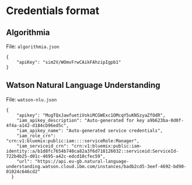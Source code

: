 # Credentials format

## Algorithmia

File: `algorithmia.json`

```
{
    "apiKey": "sim2V/WOmvFrwCAikFAhzipIgpb1"
}
```

## Watson Natural Language Understanding

File: `watson-nlu.json`

```
{
    "apikey": "MugTQxJawfuetiVokiMCGWExc1OMcqY5uKNSzyaZfOdR",
    "iam_apikey_description": "Auto-generated for key a9b623ba-0d0f-4f4a-a142-d184cb96ed5c",
    "iam_apikey_name": "Auto-generated service credentials",
    "iam_role_crn": "crn:v1:bluemix:public:iam::::serviceRole:Manager",
    "iam_serviceid_crn": "crn:v1:bluemix:public:iam-identity::a/b1d8fc7654b740ca82a3f6d718126032::serviceid:ServiceId-722b4b25-d01c-4695-a42c-edcd18cfec59",
    "url": "https://api.eu-gb.natural-language-understanding.watson.cloud.ibm.com/instances/badb2cd5-3eef-4692-bd90-01024c646cd2"
  }
```